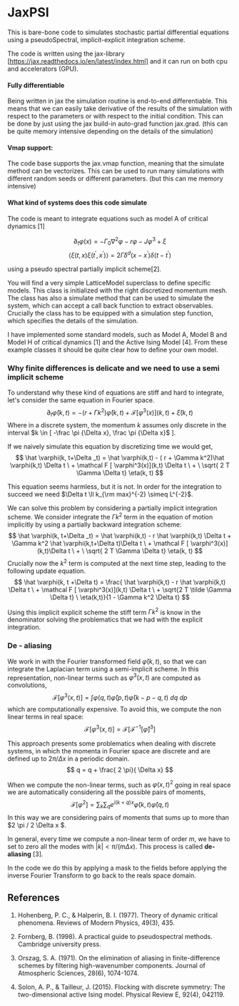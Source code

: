 # JaxPSI 

This is bare-bone code to simulates stochastic partial differential equations using a pseudoSpectral, implicit-explicit integration scheme. 

The code is written using the jax-library [https://jax.readthedocs.io/en/latest/index.html] and it can run on both cpu and accelerators (GPU). 

 


#### Fully differentiable
Being written in jax the simulation routine is end-to-end differentiable. This means that we can easily take derivative of the results of the simulation with respect to the parameters or with respect to the initial condition. This can be done by just using the jax build-in auto-grad function jax.grad. (this can be quite memory intensive depending on the details of the simulation)

#### Vmap support:

The code base supports the jax.vmap function, meaning that the simulate method can be vectorizes. This can be used to run many simulations with different random seeds or different parameters. (but this can me memory intensive)

#### What kind of systems does this code simulate


The code is meant to integrate equations such as model A of critical dynamics [1]

$$
\partial_t \varphi(x) = -\Gamma_0 \nabla^2 \varphi - r \varphi - J \varphi^3 + \xi
$$
$$
\langle \xi(t, x) \xi(t^\prime, x^\prime)\rangle = 2 \tilde \Gamma \delta^d(x- x^\prime) \delta(t -t ^\prime)
$$

using a pseudo spectral partially implicit scheme[2].

You will find a very simple LatticeModel superclass to define specific models. This class is initialized with the right discretized momentum mesh. The class has also  a simulate method that can be used to simulate the system, which can accept a call back function to extract observables. Crucially the class has to be equipped with a simulation step function, which specifies the details of the simulation. 

I have implemented some standard models, such as Model A, Model B and Model H of critical dynamics [1] and the Active Ising Model [4]. From these example classes it should be quite clear how to define your own model. 


### Why finite differences is delicate and we need to use a semi implicit scheme
To understand why these kind of equations are stiff and hard to integrate, let's consider the same equation in Fourier space.
$$ 
\partial _t \hat  \varphi(k,t) = -( r + \Gamma k^2)\hat \varphi(k,t) + \mathcal {F} [ \varphi^3(x)](k,t) +\hat \xi(k,t) 
$$
Where in a discrete system, the momentum $k$ assumes only discrete in the interval $k \in [ -\frac \pi {\Delta x}, \frac \pi {\Delta x}$ ]. 

If we naively simulate this equation by discretizing time we would get, 
$$
\hat \varphi(k, t+\Delta _t) = \hat \varphi(k,t) - ( r + \Gamma k^2)\hat \varphi(k,t) \Delta t \ + \mathcal F [ \varphi^3(x)](k,t) \Delta t \ +  \ \sqrt{ 2 T \Gamma \Delta t} \eta(k, t)  
$$

This equation seems harmless, but it is not. In order for the integration to succeed we need $\Delta t \ll k_{\rm max}^{-2}  \simeq L^{-2}$. 

We can solve this problem by considering a partially implicit integration scheme. We consider integrate the  $\Gamma k^2$ term in the equation of motion implicitly by using a partially backward integration scheme: 
$$
\hat \varphi(k, t+\Delta _t) = \hat \varphi(k,t) - r \hat \varphi(k,t) \Delta t + \Gamma k^2 \hat \varphi(k,t+\Delta t)\Delta t \ + \mathcal F [ \varphi^3(x)](k,t)\Delta t \ +  \ \sqrt{ 2 T \Gamma \Delta t} \eta(k, t)  
$$
Crucially now the $k^2$ term is computed at the next time step, leading to the following update equation. 
$$
\hat \varphi(k, t +\Delta t) = \frac{ \hat \varphi(k,t) - r \hat \varphi(k,t) \Delta t \ + \mathcal F [ \varphi^3(x)](k,t) \Delta t \ + \sqrt{2  T \tilde \Gamma \Delta t} \ \eta(k,t)}{1 - \Gamma k^2 \Delta t}
$$

Using this implicit explicit scheme the stiff term $\Gamma k^2$ is know in the denominator solving the problematics that we had with the explicit integration. 

### De - aliasing 
We work in with the Fourier transformed field $\hat \varphi(k,t)$, so that we can integrate the Laplacian term using a semi-implicit scheme. In this representation, non-linear terms such as $\varphi^3(x,t)$  are computed as convolutions,
$$
\mathcal F [ \varphi^3(x,t)]= \int   \varphi(q,t) \hat \varphi(p,t) \hat \varphi(k-p-q,t)\ dq  \ dp
$$ 
which are computationally expensive. To avoid this, we compute the non linear terms in real space: 
$$
 \mathcal F [ \varphi^3(x,t)]= \mathcal F[ \mathcal F^{-1}[ \hat \varphi]^3 ]
$$


This approach presents some problematics when dealing with discrete systems, in which the momenta in Fourier space are discrete and are defined up to $2 \pi / \Delta x$ in a periodic domain.  
$$
q = q + \frac{ 2 \pi}{ \Delta x}
$$ 

When we compute the non-linear terms, such as $\varphi(x,t)^2$ going in real space we are automatically considering all the possible pairs of moments, 
$$
\mathcal F[\varphi^2] = \sum_k \sum_q e^{i ( k+q) x } \hat \varphi(k,t) \hat \varphi(q,t)
$$
In this way we are considering pairs of moments that sums up to more than $2 \pi / 2 \Delta x $.

In general, every time we compute a non-linear term of order $m$, we have to set to zero all the modes with $|k|<\pi/(m \Delta x)$. This process is called <strong> de-aliasing</strong> [3]. 

In the code we do this by applying a mask to the fields before applying the inverse Fourier Transform to go back to the reals space domain. 

## References
1. Hohenberg, P. C., & Halperin, B. I. (1977). Theory of dynamic critical phenomena. Reviews of Modern Physics, 49(3), 435.
2. Fornberg, B. (1998). A practical guide to pseudospectral methods. Cambridge university press.

3. Orszag, S. A. (1971). On the elimination of aliasing in finite-difference schemes by filtering high-wavenumber components. Journal of Atmospheric Sciences, 28(6), 1074-1074.

4. Solon, A. P., & Tailleur, J. (2015). Flocking with discrete symmetry: The two-dimensional active Ising model. Physical Review E, 92(4), 042119.
 